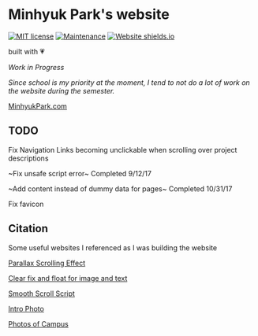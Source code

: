 # Minhyuk Park's website
[![MIT license](https://img.shields.io/badge/License-MIT-blue.svg)](https://lbesson.mit-license.org/)
[![Maintenance](https://img.shields.io/badge/Maintained%3F-yes-green.svg)](https://GitHub.com/Naereen/StrapDown.js/graphs/commit-activity)
[![Website shields.io](https://img.shields.io/website-up-down-green-red/http/shields.io.svg)](http://MinhyukPark.com)

built with :heartpulse:

*Work in Progress*

*Since school is my priority at the moment, I tend to not do a lot of work on the website during the semester.*

[MinhyukPark.com](https://minhyukpark.com "Minhyuk Park's Website")
## TODO

Fix Navigation Links becoming unclickable when scrolling over project descriptions

~Fix unsafe script error~ Completed 9/12/17

~Add content instead of dummy data for pages~ Completed 10/31/17

Fix favicon
## Citation
Some useful websites I referenced as I was building the website

[Parallax Scrolling Effect](https://1stwebdesigner.com/parallax-scrolling-tutorial/ "1stWebdesigner tutorial")

[Clear fix and float for image and text](http://nicolasgallagher.com/micro-clearfix-hack/ "Nicholas Gallagher hack")

[Smooth Scroll Script](https://www.w3schools.com/jquery/tryit.asp?filename=tryjquery_eff_animate_smoothscroll "w3schools tutorial")

[Intro Photo](http://www.freepik.com/free-photos-vectors/background "Background image created by Tirachard - Freepik.com")

[Photos of Campus](https://admissions.illinois.edu/Visit/Photo-Tour/index "Photo Tour of Illinois Campus")


